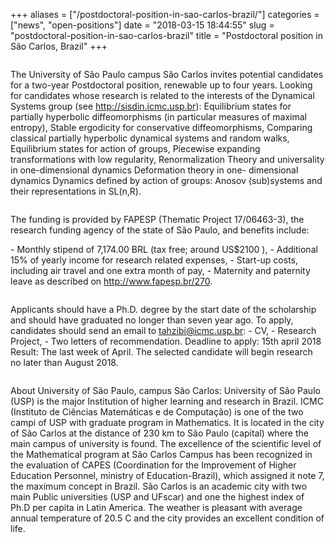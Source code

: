 +++
aliases = ["/postdoctoral-position-in-sao-carlos-brazil/"]
categories = ["news", "open-positions"]
date = "2018-03-15 18:44:55"
slug = "postdoctoral-position-in-sao-carlos-brazil"
title = "Postdoctoral position in São Carlos, Brazil"
+++
<div class="page" title="Page 1">

<div class="section">

<div class="layoutArea">

<div class="column">

The University of São Paulo campus São Carlos invites potential
candidates for a two-year Postdoctoral position, renewable up to four
years. Looking for candidates whose research is related to the interests
of the Dynamical Systems group (see <http://sisdin.icmc.usp.br>):
Equilibrium states for partially hyperbolic diffeomorphisms (in
particular measures of maximal entropy), Stable ergodicity for
conservative diffeomorphisms, Comparing classical partially hyperbolic
dynamical systems and random walks, Equilibrium states for action of
groups, Piecewise expanding transformations with low regularity,
Renormalization Theory and universality in one-dimensional dynamics
Deformation theory in one- dimensional dynamics Dynamics defined by
action of groups: Anosov (sub)systems and their representations in
SL(n,R).

</div>

<div class="page" title="Page 1">

<div class="section">

<div class="layoutArea">

<div class="column">

The funding is provided by FAPESP (Thematic Project 17/06463-3), the
research funding agency of the state of São Paulo, and benefits include:

\- Monthly stipend of 7,174.00 BRL (tax free; around US$2100 ), -
Additional 15% of yearly income for research related expenses, -
Start-up costs, including air travel and one extra month of pay, -
Maternity and paternity leave as described on
<http://www.fapesp.br/270>.

<div class="page" title="Page 1">

<div class="section">

<div class="layoutArea">

<div class="column">

Applicants should have a Ph.D. degree by the start date of the
scholarship and should have graduated no longer than seven year ago. To
apply, candidates should send an email to tahzibi@icmc.usp.br: - CV, -
Research Project, - Two letters of recommendation. Deadline to apply:
15th april 2018 Result: The last week of April. The selected candidate
will begin research no later than August 2018.

<div class="page" title="Page 2">

<div class="section">

<div class="layoutArea">

<div class="column">

About University of São Paulo, campus São Carlos: University of São
Paulo (USP) is the major Institution of higher learning and research in
Brazil. ICMC (Instituto de Ciências Matemáticas e de Computação) is one
of the two campi of USP with graduate program in Mathematics. It is
located in the city of São Carlos at the distance of 230 km to São Paulo
(capital) where the main campus of university is found. The excellence
of the scientific level of the Mathematical program at São Carlos Campus
has been recognized in the evaluation of CAPES (Coordination for the
Improvement of Higher Education Personnel, ministry of
Education-Brazil), which assigned it note 7, the maximum concept in
Brazil. São Carlos is an academic city with two main Public universities
(USP and UFscar) and one the highest index of Ph.D per capita in Latin
America. The weather is pleasant with average annual temperature of 20.5
C and the city provides an excellent condition of life.

 

</div>

</div>

</div>

</div>

</div>

</div>

</div>

</div>

</div>

</div>

</div>

</div>

</div>

</div>

</div>
